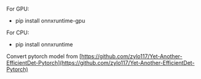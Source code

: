 For GPU: 
- pip install onnxruntime-gpu

For CPU:
- pip install onnxruntime

Convert pytorch model from [https://github.com/zylo117/Yet-Another-EfficientDet-Pytorch](https://github.com/zylo117/Yet-Another-EfficientDet-Pytorch)